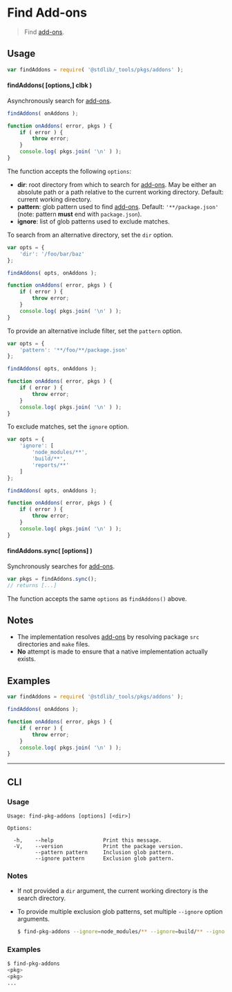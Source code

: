 # Find Add-ons

> Find [add-ons][node-add-ons].

<section class="usage">

## Usage

```javascript
var findAddons = require( '@stdlib/_tools/pkgs/addons' );
```

#### findAddons( \[options,] clbk )

Asynchronously search for [add-ons][node-add-ons].

```javascript
findAddons( onAddons );

function onAddons( error, pkgs ) {
    if ( error ) {
        throw error;
    }
    console.log( pkgs.join( '\n' ) );
}
```

The function accepts the following `options`:

-   **dir**: root directory from which to search for [add-ons][node-add-ons]. May be either an absolute path or a path relative to the current working directory. Default: current working directory.
-   **pattern**: glob pattern used to find [add-ons][node-add-ons]. Default: `'**/package.json'` (note: pattern **must** end with `package.json`).
-   **ignore**: list of glob patterns used to exclude matches.

To search from an alternative directory, set the `dir` option.

```javascript
var opts = {
    'dir': '/foo/bar/baz'
};

findAddons( opts, onAddons );

function onAddons( error, pkgs ) {
    if ( error ) {
        throw error;
    }
    console.log( pkgs.join( '\n' ) );
}
```

To provide an alternative include filter, set the `pattern` option.

```javascript
var opts = {
    'pattern': '**/foo/**/package.json'
};

findAddons( opts, onAddons );

function onAddons( error, pkgs ) {
    if ( error ) {
        throw error;
    }
    console.log( pkgs.join( '\n' ) );
}
```

To exclude matches, set the `ignore` option.

```javascript
var opts = {
    'ignore': [
        'node_modules/**',
        'build/**',
        'reports/**'
    ]
};

findAddons( opts, onAddons );

function onAddons( error, pkgs ) {
    if ( error ) {
        throw error;
    }
    console.log( pkgs.join( '\n' ) );
}
```

#### findAddons.sync( \[options] )

Synchronously searches for [add-ons][node-add-ons].

```javascript
var pkgs = findAddons.sync();
// returns [...]
```

The function accepts the same `options` as `findAddons()` above.

</section>

<!-- /.usage -->

<section class="notes">

## Notes

-   The implementation resolves [add-ons][node-add-ons] by resolving package `src` directories and `make` files. 
-   **No** attempt is made to ensure that a native implementation actually exists.

</section>

<!-- /.notes -->

<section class="examples">

## Examples

```javascript
var findAddons = require( '@stdlib/_tools/pkgs/addons' );

findAddons( onAddons );

function onAddons( error, pkgs ) {
    if ( error ) {
        throw error;
    }
    console.log( pkgs.join( '\n' ) );
}
```

</section>

<!-- /.examples -->

* * *

<section class="cli">

## CLI

<section class="usage">

### Usage

```text
Usage: find-pkg-addons [options] [<dir>]

Options:

  -h,    --help                Print this message.
  -V,    --version             Print the package version.
         --pattern pattern     Inclusion glob pattern.
         --ignore pattern      Exclusion glob pattern.
```

</section>

<!-- /.usage -->

<section class="notes">

### Notes

-   If not provided a `dir` argument, the current working directory is the search directory.

-   To provide multiple exclusion glob patterns, set multiple `--ignore` option arguments.

    ```bash
    $ find-pkg-addons --ignore=node_modules/** --ignore=build/** --ignore=reports/**
    ```

</section>

<!-- /.notes -->

<section class="examples">

### Examples

```bash
$ find-pkg-addons
<pkg>
<pkg>
...
```

</section>

<!-- /.examples -->

</section>

<!-- /.cli -->

<section class="links">

[node-add-ons]: https://nodejs.org/api/addons.html

</section>

<!-- /.links -->
